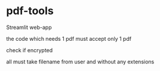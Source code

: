 # pdf-tools
Streamlit web-app

the code which needs 1 pdf must accept only 1 pdf

check if encrypted

all must take filename from user and without any extensions
